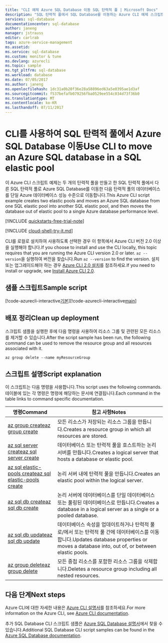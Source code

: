 ```yaml
---
title: "CLI 예제 Azure SQL Database 이동 SQL 탄력적 풀 | Microsoft Docs"
description: "SQL 탄력적 풀에서 SQL Database를 이동하는 Azure CLI 예제 스크립트"
services: sql-database
documentationcenter: sql-database
author: janeng
manager: jstrauss
editor: carlrab
tags: azure-service-management
ms.assetid: 
ms.service: sql-database
ms.custom: monitor & tune
ms.devlang: azurecli
ms.topic: sample
ms.tgt_pltfrm: sql-database
ms.workload: database
ms.date: 07/05/2017
ms.author: janeng
ms.openlocfilehash: 1dc31a0b20f36e28a58896ed63a5e0395ae1d3af
ms.sourcegitcommit: f537befafb079256fba0529ee554c034d73f36b0
ms.translationtype: MT
ms.contentlocale: ko-KR
ms.lasthandoff: 07/11/2017
---
```

# <a name="use-cli-to-move-an-azure-sql-database-in-a-sql-elastic-pool"></a><span data-ttu-id="faced-103">CLI를 사용하여 SQL 탄력적 풀에서 Azure SQL Database 이동</span><span class="sxs-lookup"><span data-stu-id="faced-103">Use CLI to move an Azure SQL database in a SQL elastic pool</span></span>

<span data-ttu-id="faced-104">이 Azure CLI 스크립트 예제는 두 개의 탄력적 풀을 만들고 한 SQL 탄력적 풀에서 다른 SQL 탄력적 풀로 Azure SQL Database를 이동한 다음 탄력적 풀의 데이터베이스를 단일 Azure 데이터베이스 성능 수준으로 이동합니다.</span><span class="sxs-lookup"><span data-stu-id="faced-104">This Azure CLI script example creates two elastic pools and moves an Azure SQL database from one SQL elastic pool into another SQL elastic pool, and then moves the database out of elastic pool to a single Azure database performance level.</span></span> 

[!INCLUDE [quickstarts-free-trial-note](../../../includes/quickstarts-free-trial-note.md)]

[!INCLUDE [cloud-shell-try-it.md](../../../includes/cloud-shell-try-it.md)]

<span data-ttu-id="faced-105">CLI를 로컬로 설치하여 사용하도록 선택한 경우 이 항목에서 Azure CLI 버전 2.0 이상을 실행해야 합니다.</span><span class="sxs-lookup"><span data-stu-id="faced-105">If you choose to install and use the CLI locally, this topic requires that you are running the Azure CLI version 2.0 or later.</span></span> <span data-ttu-id="faced-106">`az --version`을 실행하여 버전을 찾습니다.</span><span class="sxs-lookup"><span data-stu-id="faced-106">Run `az --version` to find the version.</span></span> <span data-ttu-id="faced-107">설치 또는 업그레이드해야 하는 경우 [Azure CLI 2.0 설치]( /cli/azure/install-azure-cli)를 참조하세요.</span><span class="sxs-lookup"><span data-stu-id="faced-107">If you need to install or upgrade, see [Install Azure CLI 2.0]( /cli/azure/install-azure-cli).</span></span> 

## <a name="sample-script"></a><span data-ttu-id="faced-108">샘플 스크립트</span><span class="sxs-lookup"><span data-stu-id="faced-108">Sample script</span></span>

<span data-ttu-id="faced-109">[!code-azurecli-interactive[기본](../../../cli_scripts/sql-database/move-database-between-pools/move-database-between-pools.sh "풀 간에 데이터베이스 이동")]</span><span class="sxs-lookup"><span data-stu-id="faced-109">[!code-azurecli-interactive[main](../../../cli_scripts/sql-database/move-database-between-pools/move-database-between-pools.sh "Move database between pools")]</span></span>

## <a name="clean-up-deployment"></a><span data-ttu-id="faced-110">배포 정리</span><span class="sxs-lookup"><span data-stu-id="faced-110">Clean up deployment</span></span>

<span data-ttu-id="faced-111">스크립트 샘플을 실행한 후에 다음 명령을 사용하여 리소스 그룹 및 관련된 모든 리소스를 제거할 수 있습니다.</span><span class="sxs-lookup"><span data-stu-id="faced-111">After the script sample has been run, the following command can be used to remove the resource group and all resources associated with it.</span></span>

```azurecli-interactive
az group delete --name myResourceGroup
```

## <a name="script-explanation"></a><span data-ttu-id="faced-112">스크립트 설명</span><span class="sxs-lookup"><span data-stu-id="faced-112">Script explanation</span></span>

<span data-ttu-id="faced-113">이 스크립트는 다음 명령을 사용합니다.</span><span class="sxs-lookup"><span data-stu-id="faced-113">This script uses the following commands.</span></span> <span data-ttu-id="faced-114">테이블에 있는 각 명령은 명령에 해당하는 문서에 연결됩니다.</span><span class="sxs-lookup"><span data-stu-id="faced-114">Each command in the table links to command specific documentation.</span></span>

| <span data-ttu-id="faced-115">명령</span><span class="sxs-lookup"><span data-stu-id="faced-115">Command</span></span> | <span data-ttu-id="faced-116">참고 사항</span><span class="sxs-lookup"><span data-stu-id="faced-116">Notes</span></span> |
|---|---|
| [<span data-ttu-id="faced-117">az group create</span><span class="sxs-lookup"><span data-stu-id="faced-117">az group create</span></span>](https://docs.microsoft.com/cli/azure/group#create) | <span data-ttu-id="faced-118">모든 리소스가 저장되는 리소스 그룹을 만듭니다.</span><span class="sxs-lookup"><span data-stu-id="faced-118">Creates a resource group in which all resources are stored.</span></span> |
| [<span data-ttu-id="faced-119">az sql server create</span><span class="sxs-lookup"><span data-stu-id="faced-119">az sql server create</span></span>](https://docs.microsoft.com/cli/azure/sql/server#create) | <span data-ttu-id="faced-120">데이터베이스 또는 탄력적 풀을 호스트하는 논리 서버를 만듭니다.</span><span class="sxs-lookup"><span data-stu-id="faced-120">Creates a logical server that hosts a database or elastic pool.</span></span> |
| [<span data-ttu-id="faced-121">az sql elastic-pools create</span><span class="sxs-lookup"><span data-stu-id="faced-121">az sql elastic-pools create</span></span>](https://docs.microsoft.com/cli/azure/sql/elastic-pool#create) | <span data-ttu-id="faced-122">논리 서버 내에 탄력적 풀을 만듭니다.</span><span class="sxs-lookup"><span data-stu-id="faced-122">Creates an elastic pool within the logical server.</span></span> |
| [<span data-ttu-id="faced-123">az sql db create</span><span class="sxs-lookup"><span data-stu-id="faced-123">az sql db create</span></span>](https://docs.microsoft.com/cli/azure/sql/db#create) | <span data-ttu-id="faced-124">논리 서버에 데이터베이스를 단일 데이터베이스 또는 풀링된 데이터베이스로 만듭니다.</span><span class="sxs-lookup"><span data-stu-id="faced-124">Creates a database in a logical server as a single or a pooled database.</span></span> |
| [<span data-ttu-id="faced-125">az sql db update</span><span class="sxs-lookup"><span data-stu-id="faced-125">az sql db update</span></span>](https://docs.microsoft.com/cli/azure/sql/db#update) | <span data-ttu-id="faced-126">데이터베이스 속성을 업데이트하거나 탄력적 풀로/에서 또는 탄력적 풀 간에 데이터베이스를 이동합니다.</span><span class="sxs-lookup"><span data-stu-id="faced-126">Updates database properties or moves a database into, out of, or between elastic pools.</span></span> |
| [<span data-ttu-id="faced-127">az group delete</span><span class="sxs-lookup"><span data-stu-id="faced-127">az group delete</span></span>](https://docs.microsoft.com/cli/azure/vm/extension#set) | <span data-ttu-id="faced-128">모든 중첩 리소스를 포함한 리소스 그룹을 삭제합니다.</span><span class="sxs-lookup"><span data-stu-id="faced-128">Deletes a resource group including all nested resources.</span></span> |

## <a name="next-steps"></a><span data-ttu-id="faced-129">다음 단계</span><span class="sxs-lookup"><span data-stu-id="faced-129">Next steps</span></span>

<span data-ttu-id="faced-130">Azure CLI에 대한 자세한 내용은 [Azure CLI 설명서](https://docs.microsoft.com/cli/azure/overview)를 참조하세요.</span><span class="sxs-lookup"><span data-stu-id="faced-130">For more information on the Azure CLI, see [Azure CLI documentation](https://docs.microsoft.com/cli/azure/overview).</span></span>

<span data-ttu-id="faced-131">추가 SQL Database CLI 스크립트 샘플은 [Azure SQL Database 설명서](../sql-database-cli-samples.md)에서 찾을 수 있습니다.</span><span class="sxs-lookup"><span data-stu-id="faced-131">Additional SQL Database CLI script samples can be found in the [Azure SQL Database documentation](../sql-database-cli-samples.md).</span></span>


